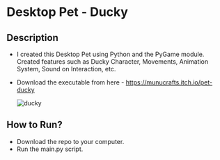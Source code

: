 # Desktop Pet - Ducky

## Description
- I created this Desktop Pet using Python and the PyGame module. Created features such as Ducky Character, Movements, Animation System, Sound on Interaction, etc.
- Download the executable from here - https://munucrafts.itch.io/pet-ducky

  ![ducky](https://github.com/munucrafts/PY_Desktop_Pet_Ducky/assets/66869650/f09472ab-df11-4ce8-ae76-7d4f85939ac1)

## How to Run?
- Download the repo to your computer.
- Run the main.py script.
  
